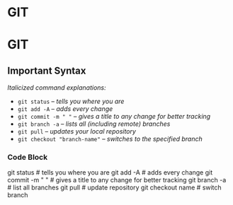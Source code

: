 # GIT
# GIT

## **Important Syntax**

*Italicized command explanations:*

- `git status` – *tells you where you are*  
- `git add -A` – *adds every change*  
- `git commit -m " "` – *gives a title to any change for better tracking*  
- `git branch -a` – *lists all (including remote) branches*  
- `git pull` – *updates your local repository*  
- `git checkout "branch-name"` – *switches to the specified branch*

### Code Block

git status # tells you where you are
git add -A # adds every change
git commit -m " " # gives a title to any change for better tracking
git branch -a # list all branches
git pull # update repository
git checkout name # switch branch
